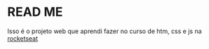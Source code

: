 # READ ME
Isso é o projeto web que aprendi fazer no curso de htm, css e js na <a href="https://www.rocketseat.com.br" target="_blank">rocketseat</a>
